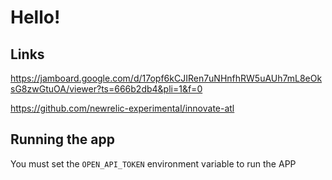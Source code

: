 # Hello!

## Links
https://jamboard.google.com/d/17opf6kCJIRen7uNHnfhRW5uAUh7mL8eOksG8zwGtuOA/viewer?ts=666b2db4&pli=1&f=0

https://github.com/newrelic-experimental/innovate-atl

## Running the app
You must set the `OPEN_API_TOKEN` environment variable to run the APP
